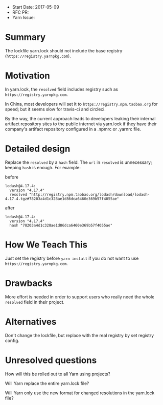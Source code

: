 - Start Date: 2017-05-09
- RFC PR:
- Yarn Issue:

# Summary

The lockfile yarn.lock should not include the base registry (`https://registry.yarnpkg.com`).

# Motivation

In yarn.lock, the `resolved` field includes registry such as `https://registry.yarnpkg.com`.

In China, most developers will set it to `https://registry.npm.taobao.org` for speed; but it seems slow for travis-ci and circleci.

By the way, the current approach leads to developers leaking their internal artifact repository sites to the public internet via yarn.lock if they have their company's artifact repository configured in a .npmrc or .yarnrc file.

# Detailed design

Replace the `resolved` by a `hash` field.
The `url` in `resolved` is unnecessary; keeping `hash` is enough. For example:

before
```
lodash@4.17.4:
  version "4.17.4"
  resolved "http://registry.npm.taobao.org/lodash/download/lodash-4.17.4.tgz#78203a4d1c328ae1d86dca6460e369b57f4055ae"
```
after
```
lodash@4.17.4:
  version "4.17.4"
  hash "78203a4d1c328ae1d86dca6460e369b57f4055ae"
```

# How We Teach This

Just set the registry before `yarn install` if you do not want to use `https://registry.yarnpkg.com`.

# Drawbacks
More effort is needed in order to support users who really need the whole `resolved` field in their project.

# Alternatives

Don't change the lockfile, but replace with the real registry by set registry config.

# Unresolved questions

How will this be rolled out to all Yarn using projects?

Will Yarn replace the entire yarn.lock file?

Will Yarn only use the new format for changed resolutions in the yarn.lock file?
